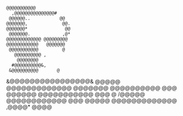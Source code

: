     @@@@@@@@@@@          
      ,@@@@@@@@@@@@@@@#       
     @@@@@@..           @@    
    @@@@@@@,             @@.  
    @@@@@@@*              @@  
     @@@@@@@.            ,@*  
    @@@@@@@@@@@@@ @@@@@@@@@   
    @@@@@@@@@@@@   @@@@@@@    
     @@@@@@@@@@@         @    
       @@@@@@@@@@ ,           
        @@@@@@@@              
      #@@@@@@@@@@&,           
     &@@@@@@@@@@       @      
 &@@@@@@@@@@@@@@@@&    @@@@@  
 @@@@@@@@@@@@@         @@@@@@@
 @@@@@@@@@@      @@@    @@@@@@
 @@@@@@@@@@@    @@@ @   /@@@@@
 @@@@@@@@@@@@    @@@     @@@@@
 @@@@@@@@@@@@@  ,@@@@*    @@@@
